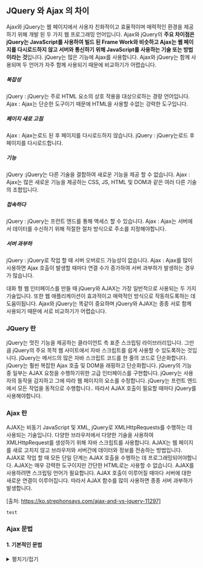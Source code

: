 

## JQuery 와 Ajax 의 차이

Ajax와 jQuery는 웹 페이지에서 사용자 친화적이고 효율적이며 매력적인 환경을 제공하기 위해 개발 된 두 가지 웹 프로그래밍 언어입니다.
Ajax와 jQuery의 **주요 차이점은 jQuery는 JavaScript를 사용하여 빌드 된 Frame Work와 비슷하고 Ajax는 웹 페이지를 다시로드하지 않고 
서버와 통신하기 위해 JavaScript를 사용하는 기술 또는 방법이라는 것**입니다. jQuery는 많은 기능에 Ajax를 사용합니다. Ajax와 jQuery는 
함께 사용되며 두 언어가 자주 함께 사용되기 때문에 비교하기가 어렵습니다.

##### 복잡성
jQuery : jQuery는 주로 HTML 요소의 상호 작용을 대상으로하는 경량 언어입니다.
Ajax : Ajax는 단순한 도구이기 때문에 HTML을 사용할 수없는 강력한 도구입니다.

##### 페이지 새로 고침
Ajax : Ajax는로드 된 후 페이지를 다시로드하지 않습니다.
jQuery : jQuery는로드 후 페이지를 다시로드합니다.

##### 기능
jQuery :jQuery는 다른 기술을 결합하여 새로운 기능을 제공 할 수 없습니다.
Ajax : Ajax는 많은 새로운 기능을 제공하는 CSS, JS, HTML 및 DOM과 같은 여러 다른 기술의 조합입니다.

##### 접속하다
jQuery : jQuery는 프런트 엔드를 통해 액세스 할 수 있습니다.
Ajax : Ajax는 서버에서 데이터를 수신하기 위해 적절한 절차 방식으로 주소를 지정해야합니다.

##### 서버 과부하
jQuery : jQuery로 작업 할 때 서버 오버로드 가능성이 없습니다.
Ajax : Ajax를 많이 사용하면 Ajax 호출이 발생할 때마다 연결 수가 증가하여 서버 과부하가 발생하는 경우가 많습니다.

대화 형 웹 인터페이스를 만들 때 jQuery와 AJAX는 가장 일반적으로 사용되는 두 가지 기술입니다. 또한 웹 애플리케이션이 효과적이고 매력적인 방식으로 작동하도록하는 데 도움이됩니다. 
Ajax와 jQuery는 똑같이 중요하며 jQuery와 AJAX는 종종 서로 함께 사용되기 때문에 서로 비교하기가 어렵습니다.


### JQuery 란
jQuery는 멋진 기능을 제공하는 클라이언트 측 표준 스크립팅 라이브러리입니다. 그만큼 jQuery의 주요 목적 웹 사이트에서 자바 스크립트를 쉽게 사용할 수 있도록하는 것입니다. 
jQuery는 메서드의 많은 자바 스크립트 코드를 한 줄의 코드로 단순화합니다. jQuery는 훨씬 복잡한 Ajax 호출 및 DOM을 래핑하고 단순화합니다. jQuery의 기능 중 일부는 AJAX 요청을 수행하기위한 고급 인터페이스를 구현합니다. 
jQuery는 사용자의 동작을 감지하고 그에 따라 웹 페이지의 요소를 수정합니다. jQuery는 프런트 엔드에서 모든 작업을 동적으로 수행합니다.. 따라서 AJAX 호출이 필요할 때마다 jQuery를 사용해야합니다.


### Ajax 란
AJAX는 비동기 JavaScript 및 XML, jQuery로 XMLHttpRequests를 수행하는 데 사용되는 기술입니다. 다양한 브라우저에서 다양한 기술을 사용하여 XMLHttpRequest를 생성하기 위해 자바 스크립트를 사용합니다. 
AJAX는 웹 페이지를 새로 고치지 않고 브라우저와 서버간에 데이터와 정보를 전송하는 방법입니다. AJAX로 작업 할 때 모든 단일 단계는 AJAX 호출을 수행하는 데 프로그래밍되어야합니다. 
AJAX는 매우 강력한 도구이지만 간단한 HTML로는 사용할 수 없습니다.
AJAX를 사용하려면 스크립팅 언어가 필요합니다. AJAX 호출이 이루어질 때마다 서버에 대한 새로운 연결이 이루어집니다. 따라서 AJAX 함수를 많이 사용하면 종종 서버 과부하가 발생합니다.


[출처: https://ko.strephonsays.com/ajax-and-vs-jquery-11297]

  ```
  test
  ```

### Ajax 문법
#### 1. 기본적인 문법
<details>
  <summary>펼치기/접기</summary>
  ```
  test
  ```
  </details>

  

